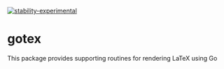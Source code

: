 

[![stability-experimental](https://img.shields.io/badge/stability-experimental-orange.svg)](https://github.com/emersion/stability-badges#experimental)

# gotex

This package provides supporting routines for rendering LaTeX using Go
